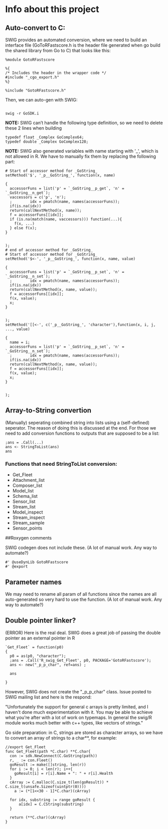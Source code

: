 Info about this project
===

## Auto-convert to C: 

SWIG provides an automated conversion, where we need to build an interface file (GoToRFastscore.h is the header file generated when go build the shared library from Go to C) that looks like this:

```
%module GotoRFastscore

%{
/* Includes the header in the wrapper code */
#include "_cgo_export.h"
%}

%include "GotoRFastscore.h"
```
Then, we can auto-gen with SWIG:
```

swig -r GoSDK.i
```

**NOTE:** SWIG can’t handle the following type definition, so we need to delete these 2 lines when building

```
typedef float _Complex GoComplex64;
typedef double _Complex GoComplex128;
```

**NOTE:** SWIG also generated variables with name starting with '_', which is not allowed in R. We have to manually fix them by replacing the following part:

```
# Start of accessor method for _GoString_
setMethod('$', '_p__GoString_', function(x, name)

{
  accessorFuns = list('p' = `_GoString__p_get`, 'n' = `_GoString__n_get`);
  vaccessors = c('p', 'n');
  ;        idx = pmatch(name, names(accessorFuns));
  if(is.na(idx)) 
  return(callNextMethod(x, name));
  f = accessorFuns[[idx]];
  if (is.na(match(name, vaccessors))) function(...){
    f(x, ...)
  } else f(x);
}


);
# end of accessor method for _GoString_
# Start of accessor method for _GoString_
setMethod('$<-', '_p__GoString_', function(x, name, value)

{
  accessorFuns = list('p' = `_GoString__p_set`, 'n' = `_GoString__n_set`);
  ;        idx = pmatch(name, names(accessorFuns));
  if(is.na(idx)) 
  return(callNextMethod(x, name, value));
  f = accessorFuns[[idx]];
  f(x, value);
  x;
}


);
setMethod('[[<-', c('_p__GoString_', 'character'),function(x, i, j, ..., value)

{
  name = i;
  accessorFuns = list('p' = `_GoString__p_set`, 'n' = `_GoString__n_set`);
  ;        idx = pmatch(name, names(accessorFuns));
  if(is.na(idx)) 
  return(callNextMethod(x, name, value));
  f = accessorFuns[[idx]];
  f(x, value);
  x;
}


);
```
## Array-to-String convertion

(Manually) seperating combined string into lists using a (self-defined) seperator. The reason of doing this is discussed at the end. For those we need to add conversion functions to outputs that are supposed to be a list:

```
;ans = .Call(...)
ans <- StringToList(ans)
ans
```

### Functions that need StringToList conversion:

- Get_Fleet
- Attachment_list
- Composer_list
- Model_list
- Schema_list
- Sensor_list
- Stream_list
- Model_inspect
- Stream_inspect
- Stream_sample
- Sensor_points

##Roxygen comments 

SWIG codegen does not include these. (A lot of manual work. Any way to automate?)

```
#' @useDynLib GotoRFastscore
#' @export
```
## Parameter names

We may need to rename all param of all functions since the names are all auto-generated so very hard to use the function. (A lot of manual work. Any way to automate?)

## Double pointer linker?

(ERROR) Here is the real deal. SWIG does a great job of passing the double pointer as an external pointer in R

```
`Get_Fleet` = function(p0)
{
  p0 = as(p0, "character"); 
  ;ans = .Call('R_swig_Get_Fleet', p0, PACKAGE='GotoRFastscore');
  ans <- new("_p_p_char", ref=ans) ;
  
  ans
  
}
```

However, SWIG does not create the "_p_p_char" class. Issue posted to SWIG mailing list and here is the respond:

"Unfortunately the support for general c arrays is pretty limited, and I haven't done much experimentation with it. You may   be able to achieve what you're after with a lot of work on typemaps. In general the swig/R module works much better with c++ types, like vectors of strings."

Go side preparation: in C, strings are stored as character arrays, so we have to convert an array of strings to a char**, for example:

```
//export Get_Fleet
func Get_Fleet(path *C.char) **C.char{
  con := sdk.NewConnect(C.GoString(path))
  r, _ := con.Fleet()
  goResult := make([]string, len(r))
  for i := 0; i < len(r); i++{
    goResult[i] = r[i].Name + ": " + r[i].Health
  }
  cArray := C.malloc(C.size_t(len(goResult)) * C.size_t(unsafe.Sizeof(uintptr(0))))
	a := (*[1<<30 - 1]*C.char)(cArray)

  for idx, substring := range goResult {
      a[idx] = C.CString(substring)
  }

  return (**C.char)(cArray)
}
```
